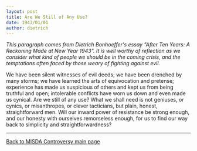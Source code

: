```yaml
---
layout: post
title: Are We Still of Any Use?
date: 1943/01/01
author: dietrich
---
```

_This paragraph comes from Dietrich Bonhoeffer's essay "After Ten Years: A Reckoning Made at New Year 1943". It is well worthy of reflection as we consider what kind of people we should be in the coming crisis, and the temptations often faced by those weary of fighting against evil._

We have been silent witnesses of evil deeds; we have been drenched by many storms; we have learned the arts of equivocation and pretense; experience has made us suspicious of others and kept us from being truthful and open; intolerable conflicts have worn us down and even made us cynical. Are we still of any use? What we shall need is not geniuses, or cynics, or misanthropes, or clever tacticians, but plain, honest, straightforward men. Will our inward power of resistance be strong enough, and our honesty with ourselves remorseless enough, for us to find our way back to simplicity and straightforwardness?

---

[Back to MISDA Controversy main page](/misda-controversy)